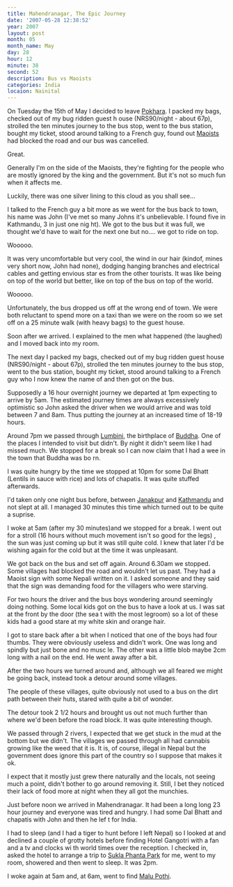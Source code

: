 ```yaml
---
title: Mahendranagar, The Epic Journey
date: '2007-05-28 12:38:52'
year: 2007
layout: post
month: 05
month_name: May
day: 28
hour: 12
minute: 38
second: 52
description: Bus vs Maoists
categories: India
locaion: Nainital
---
```

On Tuesday the 15th of May I decided to leave [Pokhara][1]. I packed my bags, checked out of my bug ridden guest h ouse (NRS90/night - about 67p), strolled the ten minutes journey to the bus stop, went to the bus station, bought my ticket, stood around talking to a French guy, found out [Maoists][2] had blocked the road and our bus was cancelled.  
  
Great.  
  
Generally I'm on the side of the Maoists, they're fighting for the people who are mostly ignored by the king and the government. But it's not so much fun when it affects me.  
  
Luckily, there was one silver lining to this cloud as you shall see...  
  
I talked to the French guy a bit more as we went for the bus back to town, his name was John (I've met so many Johns it's unbelievable. I found five in Kathmandu, 3 in just one nig ht). We got to the bus but it was full, we thought we'd have to wait for the next one but no.... we got to ride on top.  
  
Wooooo.  
  
It was very uncomfortable but very cool, the wind in our hair (kindof, mines very short now, John had none), dodging hanging branches and electrical cables and getting envious star es from the other tourists. It was like being on top of the world but better, like on top of the bus on top of the world.  
  
Wooooo.  
  
Unfortunately, the bus dropped us off at the wrong end of town. We were both reluctant to spend more on a taxi than we were on the room so we set off on a 25 minute walk (with heavy bags) to the guest house.  
  
Soon after we arrived. I explained to the men what happened (the laughed) and I moved back into my room.  
  
The next day I packed my bags, checked out of my bug ridden guest house (NRS90/night - about 67p), strolled the ten minutes journey to the bus stop, went to the bus station, bought my ticket, stood around talking to a French guy who I now knew the name of and then got on the bus.  
  
Supposedly a 16 hour overnight journey we departed at 1pm expecting to arrive by 5am. The estimated journey times are always excessively optimistic so John asked the driver when we would arrive and was told between 7 and 8am. Thus putting the journey at an increased time of 18-19 hours.


Around 7pm we passed through [Lumbini][3], the birthplace of [Buddha][4]. One of the places I intended to visit but didn't. By night it didn't seem like I had missed much. We stopped for a break so I can now claim that I had a wee in the town that Buddha was bo rn.  
  
I was quite hungry by the time we stopped at 10pm for some Dal Bhatt (Lentils in sauce with rice) and lots of chapatis. It was quite stuffed afterwards.  
  
I'd taken only one night bus before, between [Janakpur][5] and [Kathmandu][6] and not slept at all. I managed 30 minutes this time which turned out to be quite a suprise.  
  
I woke at 5am (after my 30 minutes)and we stopped for a break. I went out for a stroll (16 hours without much movement isn't so good for the legs) , the sun was just coming up but it was still quite cold. I knew that later I'd be wishing again for the cold but at the time it was unpleasant.  
  
We got back on the bus and set off again. Around 6.30am we stopped. Some villages had blocked the road and wouldn't let us past. They had a Maoist sign with some Nepali written on it. I asked someone and they said that the sign was demanding food for the villagers who were starving.  
  
For two hours the driver and the bus boys wondering around seemingly doing nothing. Some local kids got on the bus to have a look at us. I was sat at the front by the door (the sea t with the most legroom) so a lot of these kids had a good stare at my white skin and orange hair.  
  
I got to stare back after a bit when I noticed that one of the boys had four thumbs. They were obviously useless and didn't work. One was long and spindly but just bone and no musc le. The other was a little blob maybe 2cm long with a nail on the end. He went away after a bit.  
  
After the two hours we turned around and, although we all feared we might be going back, instead took a detour around some villages.  
  
The people of these villages, quite obviously not used to a bus on the dirt path between their huts, stared with quite a bit of wonder.  
  
The detour took 2 1/2 hours and brought us out not much further than where we'd been before the road block. It was quite interesting though.  
  
We passed through 2 rivers, I expected that we get stuck in the mud at the bottom but we didn't. The villages we passed through all had cannabis growing like the weed that it is. It is, of course, illegal in Nepal but the government does ignore this part of the country so I suppose that makes it ok.  
  
I expect that it mostly just grew there naturally and the locals, not seeing much a point, didn't bother to go around removing it. Still, I bet they noticed their lack of food more at night when they all got the munchies.  
  
Just before noon we arrived in Mahendranagar. It had been a long long 23 hour journey and everyone was tired and hungry. I had some Dal Bhatt and chapatis with John and then he lef t for India.  
  
I had to sleep (and I had a tiger to hunt before I left Nepal) so I looked at and declined a couple of grotty hotels before finding Hotel Gangotri with a fan and a tv and clocks wi th world times over the reception. I checked in, asked the hotel to arrange a trip to [Sukla Phanta Park][7] for me, went to my room, showered and then went to sleep. It was 2pm.  
  
I woke again at 5am and, at 6am, went to find [Malu Pothi][8].
 


 
 [1]: http://en.wikipedia.org/wiki/Pokhara
 [2]: http://en.wikipedia.org/wiki/Communist_Party_of_Nepal_(Maoist)
 [3]: http://en.wikipedia.org/wiki/Lumbini
 [4]: http://en.wikipedia.org/wiki/Gautama_Buddha
 [5]: http://en.wikipedia.org/wiki/Janakpur
 [6]: http://en.wikipedia.org/wiki/Kathmandu
 [7]: http://www.nepaltourismdirectory.com/nepal_travel_destination.php?id=7&did=12&amp%20;title=Nepal%20National%20parks
 [8]: http://www.wwf.org.uk/adoption/index.asp#Malu%20Pothi


